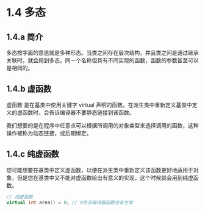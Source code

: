 # 1.4 多态
## 1.4.a 简介
多态按字面的意思就是多种形态。当类之间存在层次结构，并且类之间是通过继承关联时，就会用到多态。同一个名称但具有不同实现的函数，函数的参数甚至可以是相同的。

## 1.4.b 虚函数
虚函数 是在基类中使用关键字 virtual 声明的函数。在派生类中重新定义基类中定义的虚函数时，会告诉编译器不要静态链接到该函数。

我们想要的是在程序中任意点可以根据所调用的对象类型来选择调用的函数，这种操作被称为动态链接，或后期绑定。

## 1.4.c 纯虚函数
您可能想要在基类中定义虚函数，以便在派生类中重新定义该函数更好地适用于对象，但是您在基类中又不能对虚函数给出有意义的实现，这个时候就会用到纯虚函数。

```C++
// 纯虚函数
virtual int area() = 0; // 0告诉编译器函数没有主体
```



